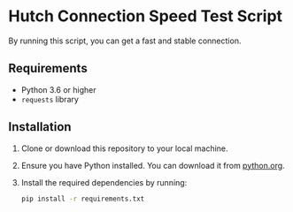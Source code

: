 # Hutch Connection Speed Test Script

By running this script, you can get a fast and stable connection.

## Requirements

- Python 3.6 or higher
- `requests` library

## Installation

1. Clone or download this repository to your local machine.
2. Ensure you have Python installed. You can download it from [python.org](https://www.python.org/).
3. Install the required dependencies by running:

   ```bash
   pip install -r requirements.txt
